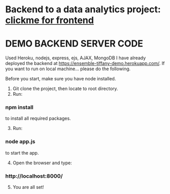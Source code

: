 # Backend to a data analytics project: [clickme for frontend](https://github.com/tiffanybcit/react_project_demo_frontend)

# DEMO BACKEND SERVER CODE
Used Heroku, nodejs, express, ejs, AJAX, MongoDB
I have already deployed the backend at https://ensemble-tiffany-demo.herokuapp.com/.
If you want to run on local machine... please do the following.

Before you start, make sure you have node installed. 

1. Git clone the project, then locate to root directory.
2. Run:

### npm install

to install all required packages.

3. Run:

### node app.js

to start the app.

4. Open the browser and type:

### http://localhost:8000/

5. You are all set!
